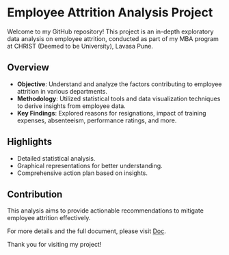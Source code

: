 # Employee Attrition Analysis Project

Welcome to my GitHub repository! This project is an in-depth exploratory data analysis on employee attrition, conducted as part of my MBA program at CHRIST (Deemed to be University), Lavasa Pune.

## Overview
- **Objective**: Understand and analyze the factors contributing to employee attrition in various departments.
- **Methodology**: Utilized statistical tools and data visualization techniques to derive insights from employee data.
- **Key Findings**: Explored reasons for resignations, impact of training expenses, absenteeism, performance ratings, and more.

## Highlights
- Detailed statistical analysis.
- Graphical representations for better understanding.
- Comprehensive action plan based on insights.

## Contribution
This analysis aims to provide actionable recommendations to mitigate employee attrition effectively.

For more details and the full document, please visit [Doc](<your-document-link>).

Thank you for visiting my project!
